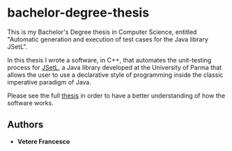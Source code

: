 # bachelor-degree-thesis
This is my Bachelor's Degree thesis in Computer Science, entitled "Automatic generation and execution of test cases for the Java library JSetL".

In this thesis I wrote a software, in C++, that automates the unit-testing process for [JSetL](http://www.clpset.unipr.it/jsetl/), a Java library developed at the University of Parma that allows the user to use a declarative style of programming inside the classic imperative paradigm of Java.
 
Please see the full [thesis](https://github.com/francescovetere/bachelor-degree-thesis/blob/master/thesis/thesis.pdf) in order to have a better understanding of how the software works.
 
## Authors

* **Vetere Francesco**
